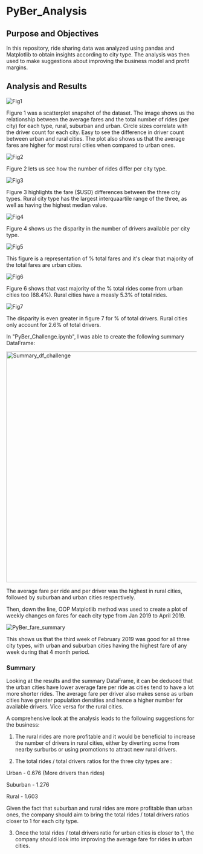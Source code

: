 # PyBer_Analysis

## Purpose and Objectives 

In this repository, ride sharing data was analyzed using pandas and Matplotlib to obtain insights according to city type. The analysis was then used to make suggestions about improving the business model and profit margins.

## Analysis and Results

![Fig1](https://user-images.githubusercontent.com/92544151/152470383-d6498ab6-fcd6-46b2-9368-8ecf8e606288.png)

Figure 1 was a scatterplot snapshot of the dataset. The image shows us the relationship between the average fares and the total number of rides (per city) for each type, rural, suburban and urban. Circle sizes correlate with the driver count for each city. Easy to see the difference in driver count between urban and rural cities. The plot also shows us that the average fares are higher for most rural cities when compared to urban ones. 

![Fig2](https://user-images.githubusercontent.com/92544151/152470921-03d3dd27-4aa1-4237-a317-fe31365c345a.png)

Figure 2 lets us see how the number of rides differ per city type.

![Fig3](https://user-images.githubusercontent.com/92544151/152470978-f58eac19-3a0f-4357-a568-8a870eb59134.png)

Figure 3 highlights the fare ($USD) differences between the three city types. Rural city type has the largest interquaartile range of the three, as well as having the highest median value. 

![Fig4](https://user-images.githubusercontent.com/92544151/152473645-c82159f5-d6f0-4afd-ad5b-6d0d03e30ac7.png)

Figure 4 shows us the disparity in the number of drivers available per city type. 

![Fig5](https://user-images.githubusercontent.com/92544151/152472182-f22a723d-ce9d-42e0-b127-1f52af9eedb5.png)

This figure is a representation of % total fares and it's clear that majority of the total fares are urban cities. 

![Fig6](https://user-images.githubusercontent.com/92544151/152472351-75eda4c0-c8ef-48f3-a497-ff1af883fd73.png)

Figure 6 shows that vast majority of the % total rides come from urban cities too (68.4%). Rural cities have a measly 5.3% of total rides. 

![Fig7](https://user-images.githubusercontent.com/92544151/152473667-0c99767c-ac49-4663-a8a3-76d3e8c1342c.png)

The disparity is even greater in figure 7 for % of total drivers. Rural cities only account for 2.6% of total drivers. 

In "PyBer_Challenge.ipynb", I was able to create the following summary DataFrame:

<img width="609" alt="Summary_df_challenge" src="https://user-images.githubusercontent.com/92544151/152473988-0dac5c2f-a918-4519-8194-efc46f2c613e.png">

The average fare per ride and per driver was the highest in rural cities, followed by suburban and urban cities respectively. 

Then, down the line, OOP Matplotlib method was used to create a plot of weekly changes on fares for each city type from Jan 2019 to April 2019. 

![PyBer_fare_summary](https://user-images.githubusercontent.com/92544151/152474227-9e4ffa88-86b8-4991-9f72-0ac6e7d2c16d.png)

This shows us that the third week of February 2019 was good for all three city types, with urban and suburban cities having the highest fare of any week during that 4 month period. 

### Summary 

Looking at the results and the summary DataFrame, it can be deduced that the urban cities have lower average fare per ride as cities tend to have a lot more shorter rides. The average fare per driver also makes sense as urban cities have greater population densities and hence a higher number for available drivers. Vice versa for the rural cities. 

A comprehensive look at the analysis leads to the following suggestions for the business:

1) The rural rides are more profitable and it would be beneficial to increase the number of drivers in rural cities, either by diverting some from nearby surburbs or using promotions to attract new rural drivers. 

2) The total rides / total drivers ratios for the three city types are : 

Urban - 0.676 (More drivers than rides)

Suburban - 1.276

Rural - 1.603

Given the fact that suburban and rural rides are more profitable than urban ones, the company should aim to bring the total rides / total drivers ratios closer to 1 for each city type. 

3) Once the total rides / total drivers ratio for urban cities is closer to 1, the company should look into improving the average fare for rides in urban cities.
